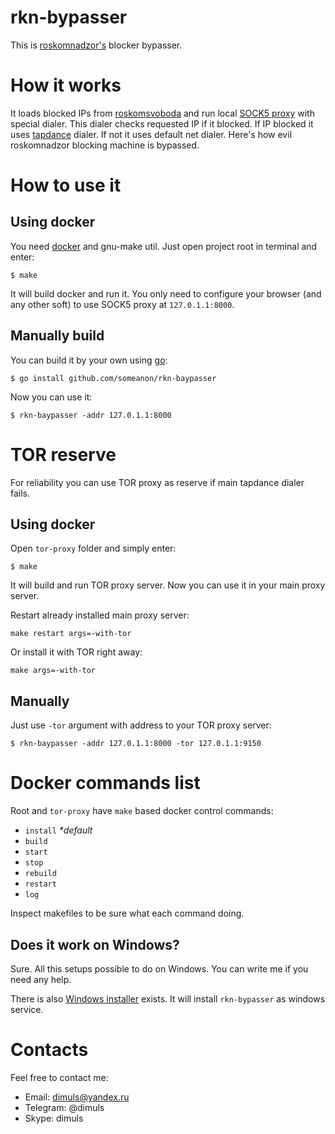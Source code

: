 # rkn-bypasser

This is [roskomnadzor's](https://eng.rkn.gov.ru/) blocker bypasser.

# How it works

It loads blocked IPs from [roskomsvoboda](http://reestr.rublacklist.net/api/ips) and run local [SOCK5 proxy](https://github.com/armon/go-socks5) with special dialer. This dialer checks requested IP if it blocked. If IP blocked it uses [tapdance](https://github.com/sergeyfrolov/gotapdance) dialer. If not it uses default net dialer. Here's how evil roskomnadzor blocking machine is bypassed.

# How to use it

## Using docker

You need [docker](https://www.docker.com/community-edition) and gnu-make util. Just open project root in terminal and enter:
```
$ make
``` 
It will build docker and run it. You only need to configure your browser (and any other soft) to use SOCK5 proxy at `127.0.1.1:8000`.

## Manually build

You can build it by your own using [go](https://golang.org/dl/):
```
$ go install github.com/someanon/rkn-baypasser
```

Now you can use it:
```
$ rkn-baypasser -addr 127.0.1.1:8000
```

# TOR reserve

For reliability you can use TOR proxy as reserve if main tapdance dialer fails. 

## Using docker 

Open `tor-proxy` folder and simply enter:

```
$ make
```

It will build and run TOR proxy server. Now you can use it in your main proxy server.

Restart already installed main proxy server:

```
make restart args=-with-tor
```

Or install it with TOR right away:

```
make args=-with-tor
```

## Manually

Just use `-tor` argument with address to your TOR proxy server:

```
$ rkn-baypasser -addr 127.0.1.1:8000 -tor 127.0.1.1:9150
```

# Docker commands list

Root and `tor-proxy` have `make` based docker control commands:

* `install` _*default_
* `build`
* `start`
* `stop`
* `rebuild`
* `restart`
* `log`

Inspect makefiles to be sure what each command doing.  

## Does it work on Windows?

Sure. All this setups possible to do on Windows. You can write me if you need any help.

There is also [Windows installer](https://github.com/Ze2QvoQxxKeu/rkn-bypasser-setup/releases) exists. It will install `rkn-bypasser` as windows service.

# Contacts

Feel free to contact me:

* Email: dimuls@yandex.ru
* Telegram: @dimuls
* Skype: dimuls